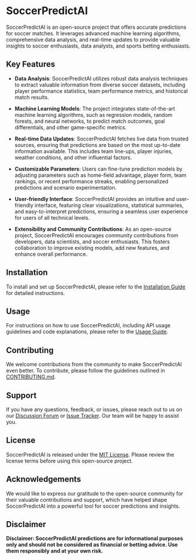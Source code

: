 # SoccerPredictAI

SoccerPredictAI is an open-source project that offers accurate predictions for soccer matches. It leverages advanced machine learning algorithms, comprehensive data analysis, and real-time updates to provide valuable insights to soccer enthusiasts, data analysts, and sports betting enthusiasts.

## Key Features

- **Data Analysis**: SoccerPredictAI utilizes robust data analysis techniques to extract valuable information from diverse soccer datasets, including player performance statistics, team performance metrics, and historical match results.

- **Machine Learning Models**: The project integrates state-of-the-art machine learning algorithms, such as regression models, random forests, and neural networks, to predict match outcomes, goal differentials, and other game-specific metrics.

- **Real-time Data Updates**: SoccerPredictAI fetches live data from trusted sources, ensuring that predictions are based on the most up-to-date information available. This includes team line-ups, player injuries, weather conditions, and other influential factors.

- **Customizable Parameters**: Users can fine-tune prediction models by adjusting parameters such as home-field advantage, player form, team rankings, or recent performance streaks, enabling personalized predictions and scenario experimentation.

- **User-friendly Interface**: SoccerPredictAI provides an intuitive and user-friendly interface, featuring clear visualizations, statistical summaries, and easy-to-interpret predictions, ensuring a seamless user experience for users of all technical levels.

- **Extensibility and Community Contributions**: As an open-source project, SoccerPredictAI encourages community contributions from developers, data scientists, and soccer enthusiasts. This fosters collaboration to improve existing models, add new features, and enhance overall performance.

## Installation

To install and set up SoccerPredictAI, please refer to the [Installation Guide](./docs/installation.md) for detailed instructions.

## Usage

For instructions on how to use SoccerPredictAI, including API usage guidelines and code explanations, please refer to the [Usage Guide](./docs/usage.md).

## Contributing

We welcome contributions from the community to make SoccerPredictAI even better. To contribute, please follow the guidelines outlined in [CONTRIBUTING.md](./docs/contributing.md).

## Support

If you have any questions, feedback, or issues, please reach out to us on our [Discussion Forum](https://github.com/deltacerebrum/soccer-predict-ai/discussions) or [Issue Tracker](https://github.com/deltacerebrum/soccer-predict-ai/issues). Our team will be happy to assist you.

## License

SoccerPredictAI is released under the [MIT License](./LICENSE). Please review the license terms before using this open-source project.

## Acknowledgements

We would like to express our gratitude to the open-source community for their valuable contributions and support, which have helped shape SoccerPredictAI into a powerful tool for soccer predictions and insights.

## Disclaimer

**Disclaimer: SoccerPredictAI predictions are for informational purposes only and should not be considered as financial or betting advice. Use them responsibly and at your own risk.**
